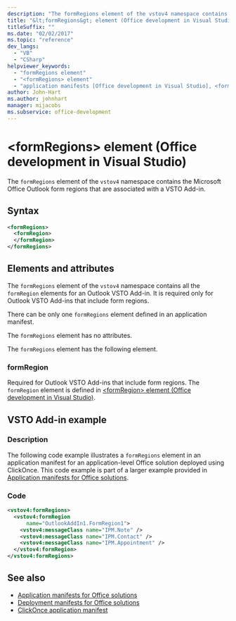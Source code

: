 ```yaml
---
description: "The formRegions element of the vstov4 namespace contains the Microsoft Office Outlook form regions that are associated with a VSTO Add-in."
title: "&lt;formRegions&gt; element (Office development in Visual Studio)"
titleSuffix: ""
ms.date: "02/02/2017"
ms.topic: "reference"
dev_langs:
  - "VB"
  - "CSharp"
helpviewer_keywords:
  - "formRegions element"
  - "<formRegions> element"
  - "application manifests [Office development in Visual Studio], <formRegions> element"
author: John-Hart
ms.author: johnhart
manager: mijacobs
ms.subservice: office-development
---
```

# &lt;formRegions&gt; element (Office development in Visual Studio)

  The `formRegions` element of the `vstov4` namespace contains the Microsoft Office Outlook form regions that are associated with a VSTO Add-in.

## Syntax

```xml
<formRegions>
  <formRegion>
  </formRegion>
</formRegions>
```

## Elements and attributes
 The `formRegions` element of the `vstov4` namespace contains all the `formRegion` elements for an Outlook VSTO Add-in. It is required only for Outlook VSTO Add-ins that include form regions.

 There can be only one `formRegions` element defined in an application manifest.

 The `formRegions` element has no attributes.

 The `formRegions` element has the following element.

### formRegion
 Required for Outlook VSTO Add-ins that include form regions. The `formRegion` element is defined in [&#60;formRegion&#62; element &#40;Office development in Visual Studio&#41;](../vsto/formregion-element-office-development-in-visual-studio.md).

## VSTO Add-in example

### Description
 The following code example illustrates a `formRegions` element in an application manifest for an application-level Office solution deployed using ClickOnce. This code example is part of a larger example provided in [Application manifests for Office solutions](../vsto/application-manifests-for-office-solutions.md).

### Code

```xml
<vstov4:formRegions>
  <vstov4:formRegion
      name="OutlookAddIn1.FormRegion1">
    <vstov4:messageClass name="IPM.Note" />
    <vstov4:messageClass name="IPM.Contact" />
    <vstov4:messageClass name="IPM.Appointment" />
  </vstov4:formRegion>
</vstov4:formRegions>
```

## See also

- [Application manifests for Office solutions](../vsto/application-manifests-for-office-solutions.md)
- [Deployment manifests for Office solutions](../vsto/deployment-manifests-for-office-solutions.md)
- [ClickOnce application manifest](../deployment/clickonce-application-manifest.md)
